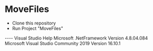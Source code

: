 # MoveFiles

- Clone this repository
- Run Project "MoveFiles"



---- Visual Studio Help
Microsoft .NetFramework Version 4.8.04.084
Microsoft Visual Studio Community 2019
Version 16.10.1
